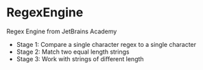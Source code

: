 # RegexEngine
Regex Engine from JetBrains Academy
- Stage 1: Compare a single character regex to a single character
- Stage 2: Match two equal length strings
- Stage 3: Work with strings of different length
